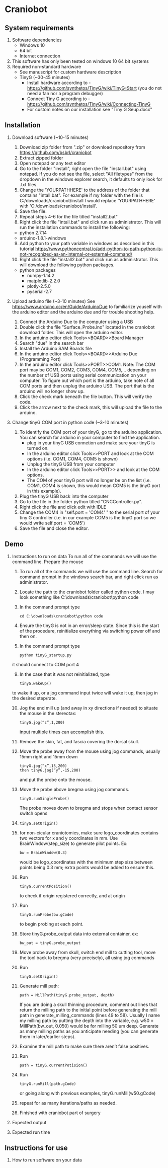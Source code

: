 # Craniobot

## System requirements

1. Software dependencies
	- Windows 10
	- 64 bit
	- Internet connection
2. This software has only been tested on windows 10 64 bit systems
3.  Required non-standard hardware
	- See manuscript for custom hardware description
	- TinyG (~30-45 minutes)
		- Install hardware according to - https://github.com/synthetos/TinyG/wiki/TinyG-Start (you do not need a fan nor a program debugger)
		- Connect Tiny G according to - https://github.com/synthetos/TinyG/wiki/Connecting-TinyG
		- For custom notes on our installation see "Tiny G Seup.docx"

## Installation

1. Download software (~10-15 minutes)
	1. Download zip folder from ".zip" or download repository from https://github.com/bsbrl/craniobot
	2. Extract zipped folder
	3. Open notepad or any text editor
	4. Go to the folder "install", right open the file "install.bat" using notepad. If you do not see the file, select "All filetypes" from the dropdown in the windows explorer search, it defaults to only look for .txt files.
	5. Change the 'YOURPATHHERE' to the address of the folder that contains "intall.bat". For example if my folder with the file is C:/downloads/craniobot/install I would replace 'YOURPATHHERE' with 'C:/downloads/craniobot/install'.
	6. Save the file.
	7. Repeat steps 4-6 for the file titled "install2.bat"
	8. Right click the file "intall.bat" and click run as administrator. This will run the installation commands to install the following:
	- python 2.7.14
	- arduino-1.8.1-windows
	9. Add python to your path variable in windows as described in this tutorial
	https://www.pythoncentral.io/add-python-to-path-python-is-not-recognized-as-an-internal-or-external-command/
	10. Right click the file "install2.bat" and click run as administrator. This will download the following python packages.
	- python packages
		- numpy-1.14.2
		- matplotlib-2.2.0
		- plotly-2.5.0
		- pyserial-2.7

2. Upload arduino file (~3-10 minutes)
See https://www.arduino.cc/en/Guide/ArduinoDue to familiarize youself with the arduino editor and the arduino due and for trouble shooting help. 
	1. Connect the Arduino Due to the computer using a USB
	2. Double click the file "Surface_Probe.ino" located in the craniobot download folder. This will open the arduino editor.
	3. In the arduino editor click Tools>>BOARD>>Board Manager
	4. Search "due" in the search bar
	5. Install the Arduino SAM Boards file
	6. In the arduino editor click Tools>>BOARD>>Arduino Due (Programming Port)
	7. In the arduino editor click Tools>>PORT>>COM1. Note: The COM port may be COM1, COM2, COM3, COM4, COM5,... depending on the number of USB ports using serial communication on your computer. To figure out which port is the arduino, take note of all COM ports and then unplug the arduino USB. The port that is the arduino will no longer show up.
	8. Click the check mark beneath the file button. This will verify the code.
	9. Click the arrow next to the check mark, this will upload the file to the arduino.

3. Change tinyG COM port in python code (~3-10 minutes)
	1. To identify the COM port of your tinyG, go to the arduino application. You can search for arduino in your computer to find the application.
		- plug in your tinyG USB connetion and make sure your tinyG is turned on.
		- In the arduino editor click Tools>>PORT and look at the COM options (i.e. COM1, COM4, COM5 is shown)
		- Unplug the tinyG USB from your computer
		- In the arduino editor click Tools>>PORT>> and look at the COM options.
		- The COM of your tinyG port will no longer be on the list (i.e. COM1, COM4 is shown, this would mean COM5 is the tinyG port in this example).
	2. Plug the tinyG USB back into the computer
	3. Go to the file in the folder python titled "CNCController.py".
	4. Right click the file and click edit with IDLE
	5. Change the COM4 in "self.port = 'COM4' " to the serial port of your tiny G controller (i.e. in our example COM5 is the tinyG port so we would write self.port = 'COM5')
	6. Save the file and close the editor. 


## Demo
1. Instructions to run on data
To run all of the commands we will use the command line. Prepare the mouse
	1.	To run all of the commands we will use the command line. Search for command prompt in the windows search bar, and right click run as administrator. 
	2.	Locate the path to the craniobot folder called python code. I may look something like C:\downloads\craniobot\python code
	3.	In the command prompt type
		```
		cd C:\downloads\craniobot\python code
		```

	7.	Ensure the tinyG is not in an error/sleep state. Since this is the start of the procedure, reinitialize everything via switching power off and then on. 
	
	8.	In the command prompt type 
		```
		python tinyG_startup.py
		```
	it should connect to COM port 4
	
	9.	In the case that it was not reinitialized, type
		```
		tinyG.wakeUp()
		```
	 to wake it up, or a jog command input twice will wake it up, then jog in the desired step/rate.
	 
	10.	Jog the end mill up (and away in xy directions if needed) to situate the mouse in the stereotax:
		```
		tinyG.jog(“z”,1,200) 
		```
		input multiple times can accomplish this.
		
	11.	Remove the skin, fat, and fascia covering the dorsal skull.
	
	12.	Move the probe away from the mouse using jog commands, usually 15mm right and 15mm down 
		```
		tinyG.jog(“x”,15,200)
		then tinyG.jog(“y”,-15,200)
		```
		and put the probe onto the mouse.
	13.	Move the probe above bregma using jog commands.
		```
		tinyG.runSingleProbe()
		```
		The probe moves down to bregma and stops when contact sensor switch opens
	15.	
		```
		tinyG.setOrigin()
		```
	16.	for non-cicular craniotomies, make sure logo_coordinates contains two vectors for x and y coordinates in mm. Use BrainWindow(step_size) to generate pilot points. Ex:
		```
		bw = BrainWindow(0.3) 
		```
		would be logo_coordinates with the minimum step size between points being 0.3 mm; extra points would be added to ensure this.
	17.	Run
		```
		tinyG.currentPosition() 
		```
		to check if origin registered correctly, and at origin
	18.	Run
		```
		tinyG.runProbe(bw.gCode) 
		``` 
		to begin probing at each point. 
	19.	Store tinyG.probe_output data into external container, ex: 
		```
		bw_out = tinyG.probe_output
		``` 
	20.	Move probe away from skull, switch end mill to cutting tool, move the tool back to bregma (very precisely), all using jog commands
	21.	Run
		```
		tinyG.setOrigin()
		``` 
	22.	Generate mill path:
		```
		path = MillPath(tinyG.probe_output, depth)
		```
		If you are doing a skull thinning procedure, comment out lines that return the milling path to the initial point before generating the mill path in generate_milling_commands (lines 49 to 58). Usually I name my milling path by putting the depth into the variable, e.g. w50 = MillPath(bw_out, 0.050) would be for milling 50 um deep. Generate as many milling paths as you anticipate needing (you can generate them in later/earlier steps).
	23.	Examine the mill path to make sure there aren’t false positives.
	24.	Run
		```
		path = tinyG.currentPotision()
		```
	
	25.	Run
		```
		tinyG.runMill(path.gCode)
		```
		or going along with previous examples, tinyG.runMill(w50.gCode)
	26.	repeat for as many iterations/paths as needed.
	27.	Finished with craniobot part of surgery

2. Expected output
3. Expected run time

## Instructions for use
1. How to run software on your data
